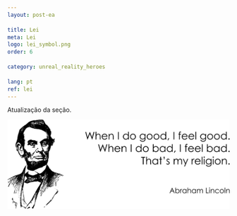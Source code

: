 ```yaml
---
layout: post-ea

title: Lei
meta: Lei
logo: lei_symbol.png
order: 6

category: unreal_reality_heroes

lang: pt
ref: lei
---
```


Atualização da seção.

<a data-fancybox="gallery" href="/img/programming/Lincoln.png"><img src="/img/programming/Lincoln.png" alt=""></a>
